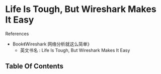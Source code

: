 # Life Is Tough, But Wireshark Makes It Easy

References

- Book《Wireshark 网络分析就这么简单》
    - 英文书名 : Life Is Tough, But Wireshark Makes It Easy

## Table Of Contents
